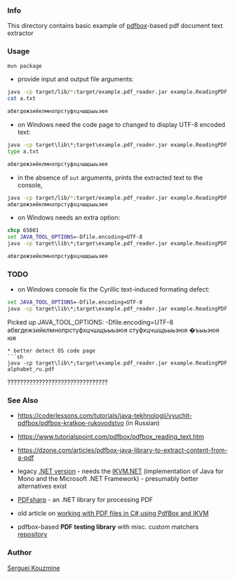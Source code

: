 ﻿### Info
This directory contains basic example of [pdfbox](https://pdfbox.apache.org)-based pdf document text extractor

###  Usage
```cmd
mvn package
```
* provide input and output file arguments:
```sh
java -cp target/lib/*:target/example.pdf_reader.jar example.ReadingPDF -in alphabet_ru.pdf -out a.txt
cat a.txt
```
```sh
абвгдежзийклмнопрстуфхцчшщъыьэюя
```
* on Windows need the code page to changed to display UTF-8 encoded text:
```cmd
java -cp target\lib\*;target\example.pdf_reader.jar example.ReadingPDF -in alphabet_ru.pdf  -out a.txt
type a.txt
```
```cmd
абвгдежзийклмнопрстуфхцчшщъыьэюя
```

* in the absence of `out` arguments, prints the extracted text to the console, 
```sh
java -cp target/lib/*:target/example.pdf_reader.jar example.ReadingPDF -in alphabet_ru.pdf
абвгдежзийклмнопрстуфхцчшщъыьэюя
```
* on Windows needs an extra option:
```cmd
chcp 65001
set JAVA_TOOL_OPTIONS=-Dfile.encoding=UTF-8
java -cp target\lib\*;target\example.pdf_reader.jar example.ReadingPDF -in alphabet_ru.pdf
```
```cmd
абвгдежзийклмнопрстуфхцчшщъыьэюя
```
### TODO
* on Windows console fix the Cyrillic text-induced formating defect:

```cmd
set JAVA_TOOL_OPTIONS=-Dfile.encoding=UTF-8
java -cp target\lib\*;target\example.pdf_reader.jar example.ReadingPDF alphabet_ru.pdf -out -
```
Picked up JAVA_TOOL_OPTIONS: -Dfile.encoding=UTF-8
абвгдежзийклмнопрстуфхцчшщъыьэюя
стуфхцчшщъыьэюя
�ъыьэюя
юя
```
* better detect OS code page
```sh
java -cp target\lib\*;target\example.pdf_reader.jar example.ReadingPDF alphabet_ru.pdf
```
????????????????????????????????


### See Also

  * https://coderlessons.com/tutorials/java-tekhnologii/vyuchit-pdfbox/pdfbox-kratkoe-rukovodstvo (in Russian)

  * https://www.tutorialspoint.com/pdfbox/pdfbox_reading_text.htm
  * https://dzone.com/articles/pdfbox-java-library-to-extract-content-from-a-pdf
  * legacy [.NET version](https://svn.apache.org/repos/asf/pdfbox/site/publish/userguide/dot_net.html?p=1197837) - needs the [IKVM.NET](http://www.ikvm.net) (implementation of Java for Mono and the Microsoft .NET Framework) - presumably better alternatives exist
 * [PDFsharp](http://pdfsharp.net/?AspxAutoDetectCookieSupport=1) - an .NET library for processing PDF
 * old article on [working with PDF files in C# using PdfBox and IKVM](https://www.codeproject.com/articles/538617/working-with-pdf-files-in-csharp-using-pdfbox-and)
  * pdfbox-based __PDF testing library__ with misc. custom matchers [repository](https://github.com/codeborne/pdf-test)

### Author

[Serguei Kouzmine](kouzmine_serguei@yahoo.com)
